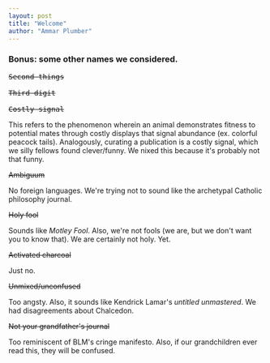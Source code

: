 ```yaml
---
layout: post
title: "Welcome"
author: "Ammar Plumber"
---
```


<h3>Bonus: some other names we considered.</h3>

<pre>
<s>Second things</s>
 
<s>Third digit</s>
 
<s>Costly signal</s>
</pre>

This refers to the phenomenon wherein an animal demonstrates fitness to potential mates through costly displays that signal abundance (ex. colorful peacock tails). Analogously, curating a publication is a costly signal, which we silly fellows found clever/funny. We nixed this because it's probably not that funny.

<s>Ambiguum</s>

No foreign languages. We're trying not to sound like the archetypal Catholic philosophy journal.

<s>Holy fool</s>

Sounds like _Motley Fool_. Also, we're not fools (we are, but we don't want you to know that). We are certainly not holy. Yet.

<s>Activated charcoal</s>

Just no.

<s>Unmixed/unconfused</s>

Too angsty. Also, it sounds like Kendrick Lamar's _untitled unmastered_. We had disagreements about Chalcedon.

<s>Not your grandfather's journal</s>

Too reminiscent of BLM's cringe manifesto. Also, if our grandchildren ever read this, they will be confused.